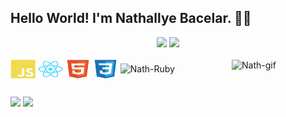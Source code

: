 ## Hello World! I'm Nathallye Bacelar. 👋😊

<div align="center">
  <a href="https://github.com/nathallyet"></a>
  <img height="180em" src="https://github-readme-stats.vercel.app/api?username=nathallyet&show_icons=true&theme=dracula&include_all_commits=true&count_private=true" />
  <img height="180em" src="https://github-readme-stats.vercel.app/api/top-langs/?username=nathallyet&layout=compact&langs_count=7&theme=dracula" />
</div>
  
<div><br>
  <img align="center" alt="Nath-Js" height="30" width="40" src="https://raw.githubusercontent.com/devicons/devicon/master/icons/javascript/javascript-plain.svg">
  <img align="center" alt="Nath-React" height="30" width="40" src="https://raw.githubusercontent.com/devicons/devicon/master/icons/react/react-original.svg">
  <img align="center" alt="Nath-HTML" height="30" width="40" src="https://raw.githubusercontent.com/devicons/devicon/master/icons/html5/html5-original.svg">
  <img align="center" alt="Nath-CSS" height="30" width="40" src="https://raw.githubusercontent.com/devicons/devicon/master/icons/css3/css3-original.svg">
  <img align="center" alt="Nath-Ruby" height="30" width="40" src="https://cdn.jsdelivr.net/gh/devicons/devicon/icons/ruby/ruby-plain.svg">
  <img align="right" alt="Nath-gif" height="150" width="150" src="https://i.picasion.com/pic92/f093a2ca67deb94984b95394a51c32dd.gif">
</div>
  
##
  
<div> 
  <a href="https://www.linkedin.com/in/nathallye-tavares-62092a178" target="_blank"><img src="https://img.shields.io/badge/-LinkedIn-%230077B5?style=for-the-badge&logo=linkedin&logoColor=white" target="_blank"></a> 
  <a href = "mailto:nathallyet@gmail.com"><img src="https://img.shields.io/badge/-Gmail-%23333?style=for-the-badge&logo=gmail&logoColor=white" target="_blank"></a>
</div>
